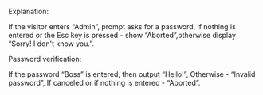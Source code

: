 Explanation:

If the visitor enters “Admin”, prompt asks for a password, if nothing is entered or the Esc key is pressed - show “Aborted”,otherwise display “Sorry! I don't know you.”.

Password verification:

If the password “Boss” is entered, then output “Hello!”,
Otherwise - “Invalid password”,
If canceled or if nothing is entered - “Aborted”.
